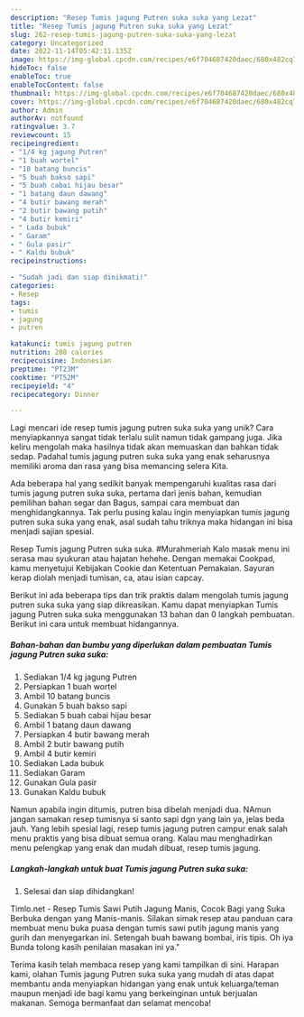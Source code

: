 ```yaml
---
description: "Resep Tumis jagung Putren suka suka yang Lezat"
title: "Resep Tumis jagung Putren suka suka yang Lezat"
slug: 262-resep-tumis-jagung-putren-suka-suka-yang-lezat
category: Uncategorized
date: 2022-11-14T05:42:11.135Z
image: https://img-global.cpcdn.com/recipes/e6f704687420daec/680x482cq70/tumis-jagung-putren-suka-suka-foto-resep-utama.jpg
hideToc: false
enableToc: true
enableTocContent: false
thumbnail: https://img-global.cpcdn.com/recipes/e6f704687420daec/680x482cq70/tumis-jagung-putren-suka-suka-foto-resep-utama.jpg
cover: https://img-global.cpcdn.com/recipes/e6f704687420daec/680x482cq70/tumis-jagung-putren-suka-suka-foto-resep-utama.jpg
author: Admin
authorAv: notfound
ratingvalue: 3.7
reviewcount: 15
recipeingredient:
- "1/4 kg jagung Putren"
- "1 buah wortel"
- "10 batang buncis"
- "5 buah bakso sapi"
- "5 buah cabai hijau besar"
- "1 batang daun dawang"
- "4 butir bawang merah"
- "2 butir bawang putih"
- "4 butir kemiri"
- " Lada bubuk"
- " Garam"
- " Gula pasir"
- " Kaldu bubuk"
recipeinstructions:

- "Sudah jadi dan siap dinikmati!"
categories:
- Resep
tags:
- tumis
- jagung
- putren

katakunci: tumis jagung putren 
nutrition: 208 calories
recipecuisine: Indonesian
preptime: "PT23M"
cooktime: "PT52M"
recipeyield: "4"
recipecategory: Dinner

---
```





Lagi mencari ide resep tumis jagung putren suka suka yang unik? Cara menyiapkannya sangat tidak terlalu sulit namun tidak gampang juga. Jika keliru mengolah maka hasilnya tidak akan memuaskan dan bahkan tidak sedap. Padahal tumis jagung putren suka suka yang enak seharusnya memiliki aroma dan rasa yang bisa memancing selera Kita.





Ada beberapa hal yang sedikit banyak mempengaruhi kualitas rasa dari tumis jagung putren suka suka, pertama dari jenis bahan, kemudian pemilihan bahan segar dan Bagus, sampai cara membuat dan menghidangkannya. Tak perlu pusing kalau ingin menyiapkan tumis jagung putren suka suka yang enak,      asal sudah tahu triknya maka hidangan ini bisa menjadi sajian spesial.














Resep Tumis jagung Putren suka suka. #Murahmeriah Kalo masak menu ini serasa mau syukuran atau hajatan hehehe. Dengan memakai Cookpad, kamu menyetujui Kebijakan Cookie dan Ketentuan Pemakaian. Sayuran kerap diolah menjadi tumisan, ca, atau isian capcay.






Berikut ini ada beberapa tips dan trik praktis dalam mengolah tumis jagung putren suka suka yang siap dikreasikan. Kamu dapat menyiapkan Tumis jagung Putren suka suka menggunakan 13 bahan dan 0 langkah pembuatan. Berikut ini cara untuk membuat hidangannya.

<!--inarticleads1-->

##### Bahan-bahan dan bumbu yang diperlukan dalam pembuatan Tumis jagung Putren suka suka:

1. Sediakan 1/4 kg jagung Putren
1. Persiapkan 1 buah wortel
1. Ambil 10 batang buncis
1. Gunakan 5 buah bakso sapi
1. Sediakan 5 buah cabai hijau besar
1. Ambil 1 batang daun dawang
1. Persiapkan 4 butir bawang merah
1. Ambil 2 butir bawang putih
1. Ambil 4 butir kemiri
1. Sediakan  Lada bubuk
1. Sediakan  Garam
1. Gunakan  Gula pasir
1. Gunakan  Kaldu bubuk


Namun apabila ingin ditumis, putren bisa dibelah menjadi dua. NAmun jangan samakan resep tumisnya si santo sapi dgn yang lain ya, jelas beda jauh. Yang lebih spesial lagi, resep tumis jagung putren campur enak salah menu praktis yang bisa dibuat semua orang. Kalau mau menghadirkan menu pelengkap yang enak dan mudah dibuat, resep tumis jagung. 

<!--inarticleads2-->

##### Langkah-langkah untuk buat Tumis jagung Putren suka suka:


1. Selesai dan siap dihidangkan!

Timlo.net - Resep Tumis Sawi Putih Jagung Manis, Cocok Bagi yang Suka Berbuka dengan yang Manis-manis. Silakan simak resep atau panduan cara membuat menu buka puasa dengan tumis sawi putih jagung manis yang gurih dan menyegarkan ini. Setengah buah bawang bombai, iris tipis. Oh iya Bunda tolong kasih penilaian masakan ini ya.&#34; 

Terima kasih telah membaca resep yang kami tampilkan di sini. Harapan kami, olahan Tumis jagung Putren suka suka yang mudah di atas dapat membantu anda menyiapkan hidangan yang enak untuk keluarga/teman maupun menjadi ide bagi kamu yang berkeinginan untuk berjualan makanan. Semoga bermanfaat dan selamat mencoba!
